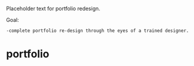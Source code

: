 Placeholder text for portfolio redesign.

Goal:

    -complete portfolio re-design through the eyes of a trained designer.
    

# portfolio
